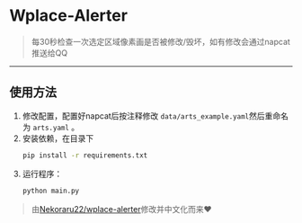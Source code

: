 # Wplace-Alerter
>每30秒检查一次选定区域像素画是否被修改/毁坏，如有修改会通过napcat推送给QQ

---

## 使用方法

1. 修改配置，配置好napcat后按注释修改 `data/arts_example.yaml`然后重命名为 `arts.yaml` 。
2. 安装依赖，在目录下
    ```bash
    pip install -r requirements.txt
    ```
3. 运行程序：
   ```bash
   python main.py
    ```
>由[Nekoraru22/wplace-alerter](https://github.com/Nekoraru22/wplace-alerter)修改并中文化而来❤
